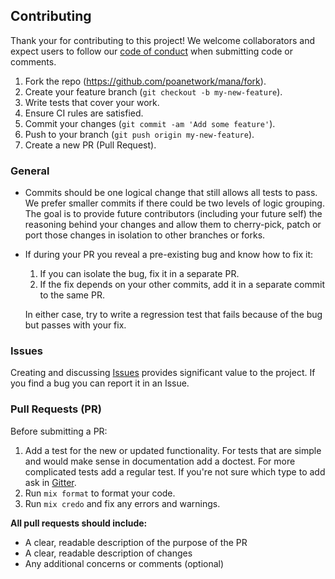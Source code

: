 ## Contributing

Thank your for contributing to this project! We welcome collaborators and expect users to follow our [code of conduct](CODE_OF_CONDUCT.md) when submitting code or comments.

1. Fork the repo (https://github.com/poanetwork/mana/fork).
2. Create your feature branch (`git checkout -b my-new-feature`).
3. Write tests that cover your work.
4. Ensure CI rules are satisfied. 
5. Commit your changes (`git commit -am 'Add some feature'`).
6. Push to your branch (`git push origin my-new-feature`).
7. Create a new PR (Pull Request).

### General
  
* Commits should be one logical change that still allows all tests to pass.  We prefer smaller commits if there could be two levels of logic grouping.  The goal is to provide future contributors (including your future self) the reasoning behind your changes and allow them to cherry-pick, patch or port those changes in isolation to other branches or forks.
* If during your PR you reveal a pre-existing bug and know how to fix it:
  1. If you can isolate the bug, fix it in a separate PR.
  2. If the fix depends on your other commits, add it in a separate commit to the same PR.  

    In either case, try to write a regression test that fails because of the bug but passes with your fix.


### Issues
Creating and discussing [Issues](https://github.com/poanetwork/mana/issues) provides significant value to the project. If you find a bug you can report it in an Issue.     

### Pull Requests (PR)

Before submitting a PR:
1. Add a test for the new or updated functionality. For tests that are simple and would make sense in documentation add a doctest. For more complicated tests add a regular test. If you're not sure which type to add ask in [Gitter](https://gitter.im/poanetwork/mana).
2. Run `mix format` to format your code.
3. Run `mix credo` and fix any errors and warnings.

**All pull requests should include:** 
* A clear, readable description of the purpose of the PR
* A clear, readable description of changes
* Any additional concerns or comments (optional)